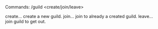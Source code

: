 Commands:
  /guild <create/join/leave>

  create... create a new guild.
  join... join to already a created guild.
  leave... join guild to get out.
